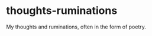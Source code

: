 thoughts-ruminations
====================

My thoughts and ruminations, often in the form of poetry.
